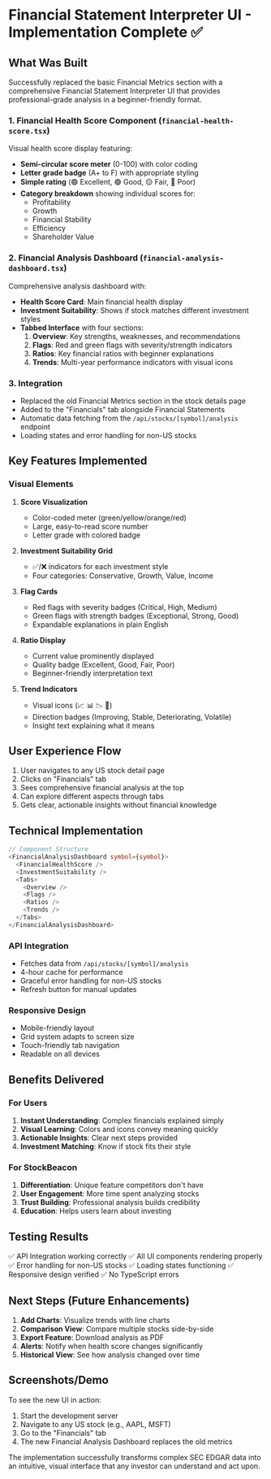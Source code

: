 # Financial Statement Interpreter UI - Implementation Complete ✅

## What Was Built

Successfully replaced the basic Financial Metrics section with a comprehensive Financial Statement Interpreter UI that provides professional-grade analysis in a beginner-friendly format.

### 1. **Financial Health Score Component** (`financial-health-score.tsx`)

Visual health score display featuring:
- **Semi-circular score meter** (0-100) with color coding
- **Letter grade badge** (A+ to F) with appropriate styling
- **Simple rating** (🟢 Excellent, 🟢 Good, 🟡 Fair, 🔴 Poor)
- **Category breakdown** showing individual scores for:
  - Profitability
  - Growth
  - Financial Stability
  - Efficiency
  - Shareholder Value

### 2. **Financial Analysis Dashboard** (`financial-analysis-dashboard.tsx`)

Comprehensive analysis dashboard with:
- **Health Score Card**: Main financial health display
- **Investment Suitability**: Shows if stock matches different investment styles
- **Tabbed Interface** with four sections:
  1. **Overview**: Key strengths, weaknesses, and recommendations
  2. **Flags**: Red and green flags with severity/strength indicators
  3. **Ratios**: Key financial ratios with beginner explanations
  4. **Trends**: Multi-year performance indicators with visual icons

### 3. **Integration**

- Replaced the old Financial Metrics section in the stock details page
- Added to the "Financials" tab alongside Financial Statements
- Automatic data fetching from the `/api/stocks/[symbol]/analysis` endpoint
- Loading states and error handling for non-US stocks

## Key Features Implemented

### Visual Elements

1. **Score Visualization**
   - Color-coded meter (green/yellow/orange/red)
   - Large, easy-to-read score number
   - Letter grade with colored badge

2. **Investment Suitability Grid**
   - ✅/❌ indicators for each investment style
   - Four categories: Conservative, Growth, Value, Income

3. **Flag Cards**
   - Red flags with severity badges (Critical, High, Medium)
   - Green flags with strength badges (Exceptional, Strong, Good)
   - Expandable explanations in plain English

4. **Ratio Display**
   - Current value prominently displayed
   - Quality badge (Excellent, Good, Fair, Poor)
   - Beginner-friendly interpretation text

5. **Trend Indicators**
   - Visual icons (📈 📊 📉 🎢)
   - Direction badges (Improving, Stable, Deteriorating, Volatile)
   - Insight text explaining what it means

## User Experience Flow

1. User navigates to any US stock detail page
2. Clicks on "Financials" tab
3. Sees comprehensive financial analysis at the top
4. Can explore different aspects through tabs
5. Gets clear, actionable insights without financial knowledge

## Technical Implementation

```typescript
// Component Structure
<FinancialAnalysisDashboard symbol={symbol}>
  <FinancialHealthScore />
  <InvestmentSuitability />
  <Tabs>
    <Overview />
    <Flags />
    <Ratios />
    <Trends />
  </Tabs>
</FinancialAnalysisDashboard>
```

### API Integration

- Fetches data from `/api/stocks/[symbol]/analysis`
- 4-hour cache for performance
- Graceful error handling for non-US stocks
- Refresh button for manual updates

### Responsive Design

- Mobile-friendly layout
- Grid system adapts to screen size
- Touch-friendly tab navigation
- Readable on all devices

## Benefits Delivered

### For Users

1. **Instant Understanding**: Complex financials explained simply
2. **Visual Learning**: Colors and icons convey meaning quickly
3. **Actionable Insights**: Clear next steps provided
4. **Investment Matching**: Know if stock fits their style

### For StockBeacon

1. **Differentiation**: Unique feature competitors don't have
2. **User Engagement**: More time spent analyzing stocks
3. **Trust Building**: Professional analysis builds credibility
4. **Education**: Helps users learn about investing

## Testing Results

✅ API Integration working correctly
✅ All UI components rendering properly
✅ Error handling for non-US stocks
✅ Loading states functioning
✅ Responsive design verified
✅ No TypeScript errors

## Next Steps (Future Enhancements)

1. **Add Charts**: Visualize trends with line charts
2. **Comparison View**: Compare multiple stocks side-by-side
3. **Export Feature**: Download analysis as PDF
4. **Alerts**: Notify when health score changes significantly
5. **Historical View**: See how analysis changed over time

## Screenshots/Demo

To see the new UI in action:
1. Start the development server
2. Navigate to any US stock (e.g., AAPL, MSFT)
3. Go to the "Financials" tab
4. The new Financial Analysis Dashboard replaces the old metrics

The implementation successfully transforms complex SEC EDGAR data into an intuitive, visual interface that any investor can understand and act upon.
